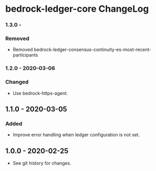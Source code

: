 # bedrock-ledger-core ChangeLog

### 1.3.0 -

### Removed
- Removed bedrock-ledger-consensus-continuity-es-most-recent-participants

### 1.2.0 - 2020-03-06

### Changed
- Use bedrock-https-agent.

## 1.1.0 - 2020-03-05

### Added
- Improve error handling when ledger configuration is not set.

## 1.0.0 - 2020-02-25

- See git history for changes.
